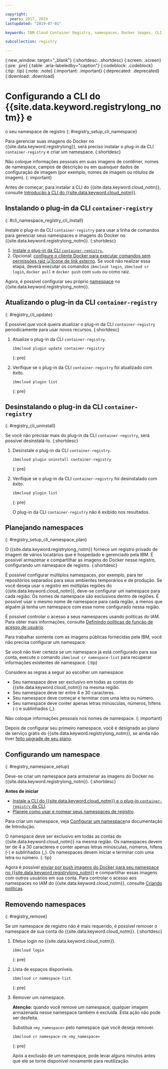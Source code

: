 ```yaml
---

copyright:
  years: 2017, 2019
lastupdated: "2019-07-01"

keywords: IBM Cloud Container Registry, namespaces, Docker images, CLI, commands, installing, registry CLI, removing namespaces, 

subcollection: registry

---
```


{:new_window: target="_blank"}
{:shortdesc: .shortdesc}
{:screen: .screen}
{:pre: .pre}
{:table: .aria-labeledby="caption"}
{:codeblock: .codeblock}
{:tip: .tip}
{:note: .note}
{:important: .important}
{:deprecated: .deprecated}
{:download: .download}

# Configurando a CLI do {{site.data.keyword.registrylong_notm}} e
o seu namespace de registro
{: #registry_setup_cli_namespace}

Para gerenciar suas imagens do Docker no {{site.data.keyword.registrylong}}, será preciso instalar o plug-in da CLI `container-registry` e criar um namespace.
{:shortdesc}

Não coloque informações pessoais em suas imagens de contêiner, nomes de namespace, campos de descrição ou em quaisquer dados de configuração de imagem (por exemplo, nomes de imagem ou rótulos de imagem).
{: important}

Antes de começar, para instalar a CLI do {{site.data.keyword.cloud_notm}}, consulte [Introdução à CLI do {{site.data.keyword.cloud_notm}}](/docs/cli?topic=cloud-cli-getting-started).

## Instalando o plug-in da CLI `container-registry`
{: #cli_namespace_registry_cli_install}

Instale o plug-in da CLI `container-registry` para usar a linha de comandos para gerenciar seus namespaces e imagens do Docker no {{site.data.keyword.registrylong_notm}}.
{:shortdesc}

1. [Instale o plug-in da CLI `container-registry`.](/docs/services/Registry?topic=registry-getting-started#gs_registry_cli_install)
2. Opcional: [configure o cliente Docker para executar comandos sem permissões raiz ![Ícone de link externo](../../icons/launch-glyph.svg "Ícone de link externo")](https://docs.docker.com/install/linux/linux-postinstall/). Se você não realizar essa etapa, deverá executar os comandos `ibmcloud login`, `ibmcloud cr login`, `docker pull` e `docker push` com `sudo` ou como raiz.

Agora, é possível configurar seu próprio [namespace](#registry_namespace_setup) no {{site.data.keyword.registrylong_notm}}.

## Atualizando o plug-in da CLI `container-registry`
{: #registry_cli_update}

É possível que você queira atualizar o plug-in da CLI `container-registry` periodicamente para usar novos recursos.
{:shortdesc}

1. Atualize o plug-in da CLI `container-registry`.

    ```
    ibmcloud plugin update container-registry
    ```
    {: pre}

2. Verifique se o plug-in da CLI `container-registry` foi atualizado com êxito.

    ```
    ibmcloud plugin list
    ```
     {: pre}

## Desinstalando o plug-in da CLI `container-registry`
{: #registry_cli_uninstall}

Se você não precisar mais do plug-in da CLI `container-registry`, será possível desinstalá-lo.
{:shortdesc}

1. Desinstale o plug-in da CLI `container-registry`.

    ```
    ibmcloud plugin uninstall container-registry
    ```
    {: pre}

2. Verifique se o plug-in da CLI `container-registry` foi desinstalado com êxito.

    ```
    ibmcloud plugin list
    ```
    {: pre}

    O plug-in da CLI `container-registry` não é exibido nos resultados.

## Planejando namespaces
{: #registry_setup_cli_namespace_plan}

O {{site.data.keyword.registrylong_notm}} fornece um registro privado de imagem de vários locatários que é hospedado e gerenciado pela IBM. É possível armazenar e compartilhar as imagens do Docker nesse registro, configurando um namespace de registro.
{:shortdesc}

É possível configurar múltiplos namespaces, por exemplo, para ter repositórios separados para seus ambientes temporários e de produção. Se você deseja usar o registro em múltiplas regiões do {{site.data.keyword.cloud_notm}}, deve-se configurar um namespace para cada região. Os nomes de namespace são exclusivos dentro de regiões. É possível usar o mesmo nome de namespace para cada região, a menos que alguém já tenha um namespace com esse nome configurado nessa região.

É possível controlar o acesso a seus namespaces usando políticas do IAM. Para obter mais informações, consulte [Definindo políticas de função de acesso de usuário](/docs/services/Registry?topic=registry-user#user).

Para trabalhar somente com as imagens públicas fornecidas pela IBM, você não precisa configurar um namespace.

Se você não tiver certeza se um namespace já está configurado para sua conta, execute o comando `ibmcloud cr namespace-list` para recuperar informações existentes de namespace.
{:tip}

Considere as regras a seguir ao escolher um namespace:

- Seu namespace deve ser exclusivo em todas as contas do {{site.data.keyword.cloud_notm}} na mesma região.
- Seu namespace deve ter entre 4 e 30 caracteres.
- Seu namespace deve começar e terminar com uma letra ou número.
- Seu namespace deve conter apenas letras minúsculas, números, hifens (-) e sublinhados (_).

Não coloque informações pessoais nos nomes de namespace.
{: important}

Depois de configurar seu primeiro namespace, você é designado ao plano de serviço grátis do {{site.data.keyword.registrylong_notm}}, se ainda não tiver [feito upgrade de seu plano](/docs/services/Registry?topic=registry-registry_overview#registry_plan_upgrade).

## Configurando um namespace
{: #registry_namespace_setup}

Deve-se criar um namespace para armazenar as imagens do Docker no {{site.data.keyword.registrylong_notm}}.
{:shortdesc}

**Antes de iniciar**

- [Instale a CLI do {{site.data.keyword.cloud_notm}} e o plug-in `container-registry` da CLI](/docs/services/Registry?topic=registry-getting-started#gs_registry_cli_install).
- [Planeje como usar e nomear seus namespaces de registro](#registry_setup_cli_namespace_plan).

Para criar um namespace, veja [Configurar um namespace](/docs/services/Registry?topic=registry-getting-started#gs_registry_namespace_add)na documentação de Introdução.

O namespace deve ser exclusivo em todas as contas do {{site.data.keyword.cloud_notm}} na mesma região. Os namespaces devem ter de 4 a 30 caracteres e conter apenas letras minúsculas, números, hífens (-) e sublinhados (_). Os namespaces devem iniciar e terminar com uma letra ou número.
{: tip}

Agora é possível [enviar por push imagens do Docker para seu namespace no {{site.data.keyword.registrylong_notm}}](/docs/services/Registry?topic=registry-registry_images_#registry_images_pushing_namespace) e compartilhar essas imagens com outros usuários em sua conta. Para controlar o acesso aos namespaces no IAM do {{site.data.keyword.cloud_notm}}, consulte [Criando políticas](/docs/services/Registry?topic=registry-user#create).

## Removendo namespaces
{: #registry_remove}

Se um namespace de registro não é mais requerido, é possível remover o namespace de sua conta do {{site.data.keyword.cloud_notm}}.
{:shortdesc}

1. Efetue login no {{site.data.keyword.cloud_notm}}.

    ```
    ibmcloud login
    ```
    {: pre}

2. Lista de espaços disponíveis.

    ```
    ibmcloud cr namespace-list
    ```
    {: pre}

3. Remover um namespace.

    **Atenção:** quando você remove um namespace, qualquer imagem armazenada nesse namespace também é excluída. Esta ação não pode ser desfeita.

    Substitua `<my_namespace>` pelo namespace que você deseja remover.

    ```
    ibmcloud cr namespace-rm <my_namespace>
    ```
    {: pre}

    Após a exclusão de um namespace, pode levar alguns minutos antes que ele se torne disponível novamente para reutilização.
